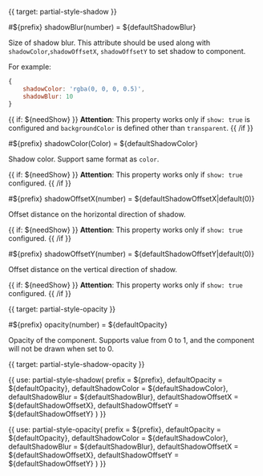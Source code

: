 
{{ target: partial-style-shadow }}

#${prefix} shadowBlur(number) = ${defaultShadowBlur}

Size of shadow blur. This attribute should be used along with `shadowColor`,`shadowOffsetX`, `shadowOffsetY` to set shadow to component.

For example:
```js
{
    shadowColor: 'rgba(0, 0, 0, 0.5)',
    shadowBlur: 10
}
```

{{ if: ${needShow} }}
**Attention**: This property works only if `show: true` is configured and `backgroundColor` is defined other than `transparent`.
{{ /if }}

#${prefix} shadowColor(Color) = ${defaultShadowColor}

Shadow color. Support same format as `color`.

{{ if: ${needShow} }}
**Attention**: This property works only if `show: true` configured.
{{ /if }}

#${prefix} shadowOffsetX(number) = ${defaultShadowOffsetX|default(0)}

Offset distance on the horizontal direction of shadow.

{{ if: ${needShow} }}
**Attention**: This property works only if `show: true` configured.
{{ /if }}

#${prefix} shadowOffsetY(number) = ${defaultShadowOffsetY|default(0)}

Offset distance on the vertical direction of shadow.

{{ if: ${needShow} }}
**Attention**: This property works only if `show: true` configured.
{{ /if }}




{{ target: partial-style-opacity }}

#${prefix} opacity(number) = ${defaultOpacity}

Opacity of the component. Supports value from 0 to 1, and the component will not be drawn when set to 0.




{{ target: partial-style-shadow-opacity }}

{{ use: partial-style-shadow(
    prefix = ${prefix},
    defaultOpacity = ${defaultOpacity},
    defaultShadowColor = ${defaultShadowColor},
    defaultShadowBlur = ${defaultShadowBlur},
    defaultShadowOffsetX = ${defaultShadowOffsetX},
    defaultShadowOffsetY = ${defaultShadowOffsetY}
) }}

{{ use: partial-style-opacity(
    prefix = ${prefix},
    defaultOpacity = ${defaultOpacity},
    defaultShadowColor = ${defaultShadowColor},
    defaultShadowBlur = ${defaultShadowBlur},
    defaultShadowOffsetX = ${defaultShadowOffsetX},
    defaultShadowOffsetY = ${defaultShadowOffsetY}
) }}

